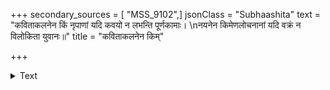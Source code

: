 +++
secondary_sources = [ "MSS_9102",]
jsonClass = "Subhaashita"
text = "कविताकलनेन किं नृपाणां यदि कवयो न लभन्ति पूर्णकामाः।  \nनयनेन किमेणलोचनानां यदि वक्रं न विलोकिता युवानः॥"
title = "कविताकलनेन किम्"

+++

<details><summary>Text</summary>

कविताकलनेन किं नृपाणां यदि कवयो न लभन्ति पूर्णकामाः।  
नयनेन किमेणलोचनानां यदि वक्रं न विलोकिता युवानः॥
</details>
